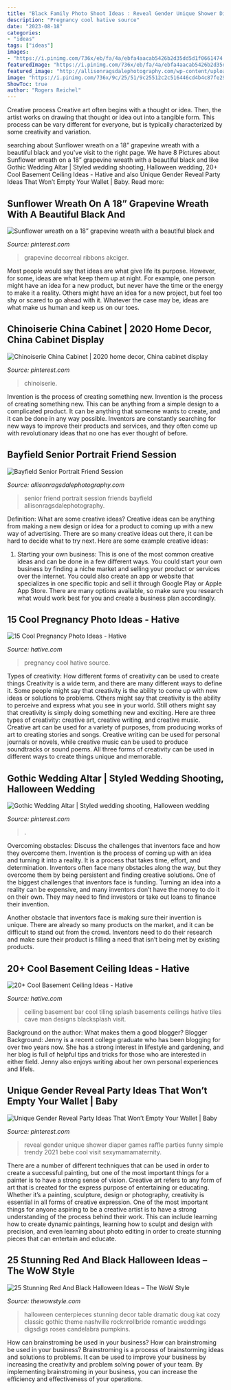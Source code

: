 ```yaml
---
title: "Black Family Photo Shoot Ideas : Reveal Gender Unique Shower Diaper Games Raffle Parties Funny Simple Trendy 2021 Bebe Cool Visit Sexymamamaternity"
description: "Pregnancy cool hative source"
date: "2023-08-18"
categories:
- "ideas"
tags: ["ideas"]
images:
- "https://i.pinimg.com/736x/eb/fa/4a/ebfa4aacab5426b2d35dd5d1f0661474.jpg"
featuredImage: "https://i.pinimg.com/736x/eb/fa/4a/ebfa4aacab5426b2d35dd5d1f0661474.jpg"
featured_image: "http://allisonragsdalephotography.com/wp-content/uploads/2014/08/allisonragsdalephotography-6716.jpg"
image: "https://i.pinimg.com/736x/9c/25/51/9c25512c2c516446cd4b4c87fe29743a.jpg"
ShowToc: true
author: "Rogers Reichel"
---
```



Creative process
Creative art often begins with a thought or idea. Then, the artist works on drawing that thought or idea out into a tangible form. This process can be vary different for everyone, but is typically characterized by some creativity and variation.

	

		
searching about Sunflower wreath on a 18” grapevine wreath with a beautiful black and you've visit to the right page. We have 8 Pictures about Sunflower wreath on a 18” grapevine wreath with a beautiful black and like Gothic Wedding Altar | Styled wedding shooting, Halloween wedding, 20+ Cool Basement Ceiling Ideas - Hative and also Unique Gender Reveal Party Ideas That Won’t Empty Your Wallet | Baby. Read more:
		
    
## Sunflower Wreath On A 18” Grapevine Wreath With A Beautiful Black And

<img loading=lazy src="https://i.pinimg.com/736x/eb/fa/4a/ebfa4aacab5426b2d35dd5d1f0661474.jpg" onerror="this.onerror=null;this.src='https://tse3.mm.bing.net/th?id=OIP.w7raBsdsmNhykaErEkAcqQHaNK&amp;pid=15.1';" alt="Sunflower wreath on a 18” grapevine wreath with a beautiful black and">

_Source: pinterest.com_

>grapevine decorreal ribbons akciger. 

	

Most people would say that ideas are what give life its purpose. However, for some, ideas are what keep them up at night. For example, one person might have an idea for a new product, but never have the time or the energy to make it a reality. Others might have an idea for a new project, but feel too shy or scared to go ahead with it. Whatever the case may be, ideas are what make us human and keep us on our toes.

    
## Chinoiserie China Cabinet | 2020 Home Decor, China Cabinet Display

<img loading=lazy src="https://i.pinimg.com/736x/c6/61/53/c66153de713750ef7239aa8ad4bd5e67.jpg" onerror="this.onerror=null;this.src='https://tse2.mm.bing.net/th?id=OIP.yiv-rFykEzY0V0e8PykTPgHaMA&amp;pid=15.1';" alt="Chinoiserie China Cabinet | 2020 home decor, China cabinet display">

_Source: pinterest.com_

>chinoiserie. 

	

Invention is the process of creating something new.
Invention is the process of creating something new. This can be anything from a simple design to a complicated product. It can be anything that someone wants to create, and it can be done in any way possible. Inventors are constantly searching for new ways to improve their products and services, and they often come up with revolutionary ideas that no one has ever thought of before.

    
## Bayfield Senior Portrait Friend Session

<img loading=lazy src="http://allisonragsdalephotography.com/wp-content/uploads/2014/08/allisonragsdalephotography-6716.jpg" onerror="this.onerror=null;this.src='https://tse1.mm.bing.net/th?id=OIP.0arcWqLSl_v0dZKQRu93zQHaE7&amp;pid=15.1';" alt="Bayfield Senior Portrait Friend Session">

_Source: allisonragsdalephotography.com_

>senior friend portrait session friends bayfield allisonragsdalephotography. 

	

Definition: What are some creative ideas?
Creative ideas can be anything from making a new design or idea for a product to coming up with a new way of advertising. There are so many creative ideas out there, it can be hard to decide what to try next. Here are some example creative ideas:
1. Starting your own business: This is one of the most common creative ideas and can be done in a few different ways. You could start your own business by finding a niche market and selling your product or services over the internet. You could also create an app or website that specializes in one specific topic and sell it through Google Play or Apple App Store. There are many options available, so make sure you research what would work best for you and create a business plan accordingly.


    
## 15 Cool Pregnancy Photo Ideas - Hative

<img loading=lazy src="https://hative.com/wp-content/uploads/2014/11/pregnancy-photo-ideas/10-cool-pregnancy-photo-ideas.jpg" onerror="this.onerror=null;this.src='https://tse2.mm.bing.net/th?id=OIP.lLAtw1pcUGdKBSrdUJPWJgHaLH&amp;pid=15.1';" alt="15 Cool Pregnancy Photo Ideas - Hative">

_Source: hative.com_

>pregnancy cool hative source. 

	

Types of creativity: How different forms of creativity can be used to create things
Creativity is a wide term, and there are many different ways to define it. Some people might say that creativity is the ability to come up with new ideas or solutions to problems. Others might say that creativity is the ability to perceive and express what you see in your world. Still others might say that creativity is simply doing something new and exciting. Here are three types of creativity: creative art, creative writing, and creative music.
Creative art can be used for a variety of purposes, from producing works of art to creating stories and songs. Creative writing can be used for personal journals or novels, while creative music can be used to produce soundtracks or sound poems. All three forms of creativity can be used in different ways to create things unique and memorable.

    
## Gothic Wedding Altar | Styled Wedding Shooting, Halloween Wedding

<img loading=lazy src="https://i.pinimg.com/736x/9c/25/51/9c25512c2c516446cd4b4c87fe29743a.jpg" onerror="this.onerror=null;this.src='https://tse2.mm.bing.net/th?id=OIP.Qr7n8LBW-pm5MdZATKGzSwHaLH&amp;pid=15.1';" alt="Gothic Wedding Altar | Styled wedding shooting, Halloween wedding">

_Source: pinterest.com_

>. 

	

Overcoming obstacles: Discuss the challenges that inventors face and how they overcome them.
Invention is the process of coming up with an idea and turning it into a reality. It is a process that takes time, effort, and determination. Inventors often face many obstacles along the way, but they overcome them by being persistent and finding creative solutions.
One of the biggest challenges that inventors face is funding. Turning an idea into a reality can be expensive, and many inventors don’t have the money to do it on their own. They may need to find investors or take out loans to finance their invention.

Another obstacle that inventors face is making sure their invention is unique. There are already so many products on the market, and it can be difficult to stand out from the crowd. Inventors need to do their research and make sure their product is filling a need that isn’t being met by existing products.

    
## 20+ Cool Basement Ceiling Ideas - Hative

<img loading=lazy src="https://hative.com/wp-content/uploads/2014/05/basement-ceiling-ideas/12-black-splash-tiling-as-ceiling.jpg" onerror="this.onerror=null;this.src='https://tse2.mm.bing.net/th?id=OIP.YG5JfZZzDcxuNy4W0UOshwHaLH&amp;pid=15.1';" alt="20+ Cool Basement Ceiling Ideas - Hative">

_Source: hative.com_

>ceiling basement bar cool tiling splash basements ceilings hative tiles cave man designs blacksplash visit. 

	

Background on the author: What makes them a good blogger?
Blogger Background:
Jenny is a recent college graduate who has been blogging for over two years now. She has a strong interest in lifestyle and gardening, and her blog is full of helpful tips and tricks for those who are interested in either field. Jenny also enjoys writing about her own personal experiences and lifeIs.

    
## Unique Gender Reveal Party Ideas That Won’t Empty Your Wallet | Baby

<img loading=lazy src="https://i.pinimg.com/736x/51/cc/88/51cc887fdb2867ae29386695188f4c47.jpg" onerror="this.onerror=null;this.src='https://tse3.mm.bing.net/th?id=OIP.XcAwQOxOvzKWotkI8A41dAHaNK&amp;pid=15.1';" alt="Unique Gender Reveal Party Ideas That Won’t Empty Your Wallet | Baby">

_Source: pinterest.com_

>reveal gender unique shower diaper games raffle parties funny simple trendy 2021 bebe cool visit sexymamamaternity. 

	

There are a number of different techniques that can be used in order to create a successful painting, but one of the most important things for a painter is to have a strong sense of vision.
Creative art refers to any form of art that is created for the express purpose of entertaining or educating. Whether it’s a painting, sculpture, design or photography, creativity is essential in all forms of creative expression. One of the most important things for anyone aspiring to be a creative artist is to have a strong understanding of the process behind their work. This can include learning how to create dynamic paintings, learning how to sculpt and design with precision, and even learning about photo editing in order to create stunning pieces that can entertain and educate.

    
## 25 Stunning Red And Black Halloween Ideas – The WoW Style

<img loading=lazy src="http://thewowstyle.com/wp-content/uploads/2016/07/Red-And-Black-Centrepiece-Halloween-Ideas.jpg" onerror="this.onerror=null;this.src='https://tse2.mm.bing.net/th?id=OIP.rCOtQGLYuWbuKG0j4aCl1gHaLF&amp;pid=15.1';" alt="25 Stunning Red And Black Halloween Ideas – The WoW Style">

_Source: thewowstyle.com_

>halloween centerpieces stunning decor table dramatic doug kat cozy classic gothic theme nashville rocknrollbride romantic weddings digsdigs roses candelabra pumpkins. 

	

How can brainstroming be used in your business?
How can brainstroming be used in your business? Brainstroming is a process of brainstorming ideas and solutions to problems. It can be used to improve your business by increasing the creativity and problem solving power of your team. By implementing brainstroming in your business, you can increase the efficiency and effectiveness of your operations.

